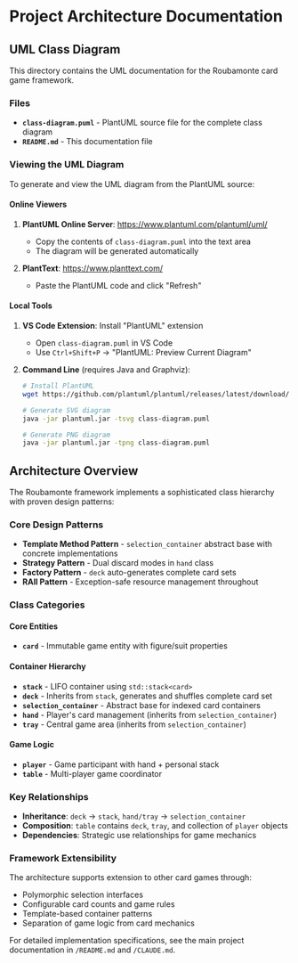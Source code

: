 # Project Architecture Documentation

## UML Class Diagram

This directory contains the UML documentation for the Roubamonte card game framework.

### Files

- **`class-diagram.puml`** - PlantUML source file for the complete class diagram
- **`README.md`** - This documentation file

### Viewing the UML Diagram

To generate and view the UML diagram from the PlantUML source:

#### Online Viewers
1. **PlantUML Online Server**: https://www.plantuml.com/plantuml/uml/
   - Copy the contents of `class-diagram.puml` into the text area
   - The diagram will be generated automatically

2. **PlantText**: https://www.planttext.com/
   - Paste the PlantUML code and click "Refresh"

#### Local Tools
1. **VS Code Extension**: Install "PlantUML" extension
   - Open `class-diagram.puml` in VS Code
   - Use `Ctrl+Shift+P` → "PlantUML: Preview Current Diagram"

2. **Command Line** (requires Java and Graphviz):
   ```bash
   # Install PlantUML
   wget https://github.com/plantuml/plantuml/releases/latest/download/plantuml.jar
   
   # Generate SVG diagram
   java -jar plantuml.jar -tsvg class-diagram.puml
   
   # Generate PNG diagram  
   java -jar plantuml.jar -tpng class-diagram.puml
   ```

## Architecture Overview

The Roubamonte framework implements a sophisticated class hierarchy with proven design patterns:

### Core Design Patterns

- **Template Method Pattern** - `selection_container` abstract base with concrete implementations
- **Strategy Pattern** - Dual discard modes in `hand` class
- **Factory Pattern** - `deck` auto-generates complete card sets
- **RAII Pattern** - Exception-safe resource management throughout

### Class Categories

#### Core Entities
- **`card`** - Immutable game entity with figure/suit properties

#### Container Hierarchy
- **`stack`** - LIFO container using `std::stack<card>`
- **`deck`** - Inherits from `stack`, generates and shuffles complete card set
- **`selection_container`** - Abstract base for indexed card containers
- **`hand`** - Player's card management (inherits from `selection_container`)
- **`tray`** - Central game area (inherits from `selection_container`)

#### Game Logic
- **`player`** - Game participant with hand + personal stack
- **`table`** - Multi-player game coordinator

### Key Relationships

- **Inheritance**: `deck` → `stack`, `hand/tray` → `selection_container`
- **Composition**: `table` contains `deck`, `tray`, and collection of `player` objects
- **Dependencies**: Strategic use relationships for game mechanics

### Framework Extensibility

The architecture supports extension to other card games through:
- Polymorphic selection interfaces
- Configurable card counts and game rules  
- Template-based container patterns
- Separation of game logic from card mechanics

For detailed implementation specifications, see the main project documentation in `/README.md` and `/CLAUDE.md`.